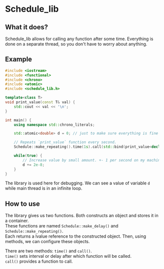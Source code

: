 # Schedule_lib
## What it does?
Schedule_lib allows for calling any function after some time. Everything is done on a separate thread, so you don't have to worry about anything.  

## Example
```cpp
#include <iostream>
#include <functional>
#include <chrono>
#include <atomic>
#include <schedule_lib.h>

template<class T>
void print_value(const T& val) {
	std::cout << val << '\n';
}

int main() {
	using namespace std::chrono_literals;

	std::atomic<double> d = 0; // just to make sure everything is fine

	// Repeats `print_value` function every second.
	Schedule::make_repeating().time(1s).call(std::bind(print_value<decltype(d)>, std::ref(d)))

	while(true) {
		// Increase value by small amount. +- 1 per second on my machine
		d += 2e-8;
	}
}
```
The library is used here for debugging. We can see a value of variable `d` while main thread is in an  infinite loop.

## How to use
The library gives us two functions. Both constructs an object and stores it in a container.  
These functions are named `Schedule::make_delay()` and `Schedule::make_repeating()`.  
Each returns a lvalue reference to the constructed object. Then, using methods, we can configure these objects.  

There are two methods: `time()` and `call()`.  
`time()` sets interval or delay after which function will be called.  
`call()` provides a function to call.
